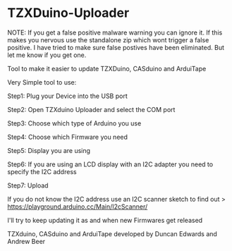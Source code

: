 # TZXDuino-Uploader

NOTE: If you get a false positive malware warning you can ignore it. If this makes you nervous use the standalone zip which wont trigger a false positive. I have tried to make sure false postives have been eliminated. But let me know if you get one. 

Tool to make it easier to update TZXDuino, CASduino and ArduiTape

Very Simple tool to use:

Step1: Plug your Device into the USB port

Step2: Open TZXduino Uploader and select the COM port

Step3: Choose which type of Arduino you use

Step4: Choose which Firmware you need

Step5: Display you are using

Step6: If you are using an LCD display with an I2C adapter you need to specify the I2C address

Step7: Upload

If you do not know the I2C address use an I2C scanner sketch to find out > https://playground.arduino.cc/Main/I2cScanner/

I'll try to keep updating it as and when new Firmwares get released

TZXduino, CASduino and ArduiTape developed by Duncan Edwards and Andrew Beer

